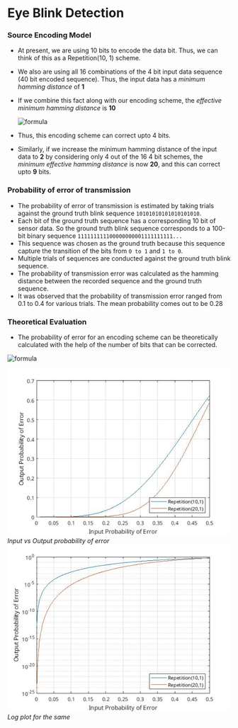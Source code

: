 # Eye Blink Detection

### Source Encoding Model

  - At present, we are using 10 bits to encode the data bit. Thus, we can think of this as a Repetition(10, 1) scheme. 
  - We also are using all 16 combinations of the 4 bit input data sequence (40 bit encoded sequence). Thus, the input data has a *minimum hamming distance* of **1**
  - If we combine this fact along with our encoding scheme, the *effective minimum hamming distance* is **10**
        
    ![formula](https://render.githubusercontent.com/render/math?math=\lfloor%20\frac{10}{2}%20\rfloor=4)
  - Thus, this encoding scheme can correct upto 4 bits. 
  - Similarly, if we increase the minimum hamming distance of the input data to **2** by considering only 4 out of the 16 4 bit schemes, the *minimum effective hamming distance* is now **20**, and this can correct upto **9** bits.

### Probability of error of transmission

- The probability of error of transmission is estimated by taking trials against the ground truth blink sequence `10101010101010101010`. 
- Each bit of the ground truth sequence has a corresponding 10 bit of sensor data. So the ground truth blink sequence corresponds to a 100-bit binary sequence `111111111100000000001111111111...`
- This sequence was chosen as the ground truth because this sequence capture the transition of the bits from `0 to 1` and `1 to 0`.
- Multiple trials of sequences are conducted against the ground truth blink sequence.
- The probability of transmission error was calculated as the hamming distance between the recorded sequence and the ground truth sequence.
- It was observed that the probability of transmission error ranged from 0.1 to 0.4 for various trials. The mean probability comes out to be 0.28


### Theoretical Evaluation 

  - The probability of error for an encoding scheme can be theoretically calculated with the help of the number of bits that can be corrected. 

![formula](https://render.githubusercontent.com/render/math?math=P_{out}(n,p)=\sum_{j=n/2}^{n}{\binom{n}{j}p^j(1-p)^{n-j}})

![img1](imgs/p_error.jpg)
*Input vs Output probability of error*
![img2](imgs/log_plot_p_error.jpg)
*Log plot for the same*

        
